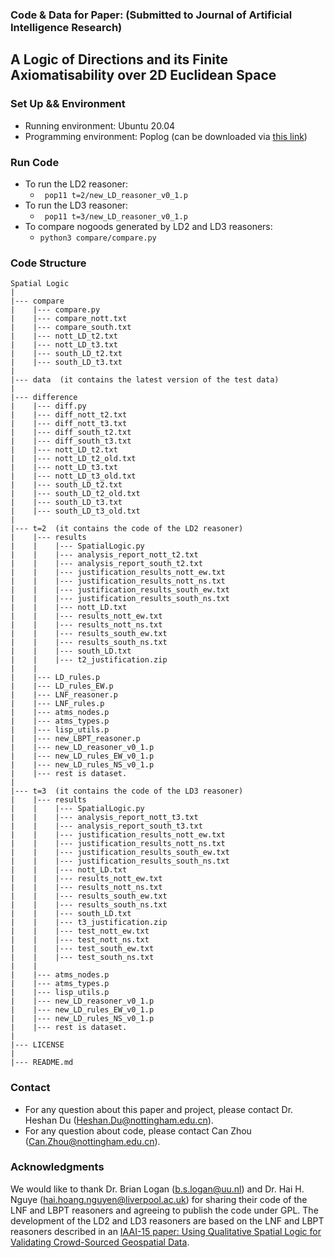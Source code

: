 ### Code & Data for Paper: (Submitted to Journal of Artificial Intelligence Research) 
## A Logic of Directions and its Finite Axiomatisability over 2D Euclidean Space

### Set Up && Environment
- Running environment: Ubuntu 20.04
- Programming environment: Poplog (can be downloaded via [this link](https://www.cs.bham.ac.uk/research/projects/poplog/freepoplog.html))

### Run Code
- To run the LD2 reasoner: 
    - `` pop11 t=2/new_LD_reasoner_v0_1.p``
- To run the LD3 reasoner:
     - `` pop11 t=3/new_LD_reasoner_v0_1.p``
- To compare nogoods generated by LD2 and LD3 reasoners:
  - ``python3 compare/compare.py``

### Code Structure
```
Spatial Logic  
|  
|--- compare  
|    |--- compare.py  
|    |--- compare_nott.txt  
|    |--- compare_south.txt  
|    |--- nott_LD_t2.txt  
|    |--- nott_LD_t3.txt  
|    |--- south_LD_t2.txt  
|    |--- south_LD_t3.txt  
|  
|--- data  (it contains the latest version of the test data)
|  
|--- difference  
|    |--- diff.py  
|    |--- diff_nott_t2.txt
|    |--- diff_nott_t3.txt
|    |--- diff_south_t2.txt
|    |--- diff_south_t3.txt
|    |--- nott_LD_t2.txt
|    |--- nott_LD_t2_old.txt
|    |--- nott_LD_t3.txt
|    |--- nott_LD_t3_old.txt
|    |--- south_LD_t2.txt
|    |--- south_LD_t2_old.txt
|    |--- south_LD_t3.txt
|    |--- south_LD_t3_old.txt
|
|--- t=2  (it contains the code of the LD2 reasoner)
|    |--- results
|    |    |--- SpatialLogic.py
|    |    |--- analysis_report_nott_t2.txt
|    |    |--- analysis_report_south_t2.txt
|    |    |--- justification_results_nott_ew.txt
|    |    |--- justification_results_nott_ns.txt
|    |    |--- justification_results_south_ew.txt
|    |    |--- justification_results_south_ns.txt
|    |    |--- nott_LD.txt
|    |    |--- results_nott_ew.txt
|    |    |--- results_nott_ns.txt
|    |    |--- results_south_ew.txt
|    |    |--- results_south_ns.txt
|    |    |--- south_LD.txt
|    |    |--- t2_justification.zip
|    |
|    |--- LD_rules.p
|    |--- LD_rules_EW.p
|    |--- LNF_reasoner.p
|    |--- LNF_rules.p
|    |--- atms_nodes.p
|    |--- atms_types.p
|    |--- lisp_utils.p
|    |--- new_LBPT_reasoner.p
|    |--- new_LD_reasoner_v0_1.p
|    |--- new_LD_rules_EW_v0_1.p
|    |--- new_LD_rules_NS_v0_1.p
|    |--- rest is dataset.
|
|--- t=3  (it contains the code of the LD3 reasoner)
|    |--- results
|    |    |--- SpatialLogic.py
|    |    |--- analysis_report_nott_t3.txt
|    |    |--- analysis_report_south_t3.txt
|    |    |--- justification_results_nott_ew.txt
|    |    |--- justification_results_nott_ns.txt
|    |    |--- justification_results_south_ew.txt
|    |    |--- justification_results_south_ns.txt
|    |    |--- nott_LD.txt
|    |    |--- results_nott_ew.txt
|    |    |--- results_nott_ns.txt
|    |    |--- results_south_ew.txt
|    |    |--- results_south_ns.txt
|    |    |--- south_LD.txt
|    |    |--- t3_justification.zip
|    |    |--- test_nott_ew.txt
|    |    |--- test_nott_ns.txt
|    |    |--- test_south_ew.txt
|    |    |--- test_south_ns.txt
|    |
|    |--- atms_nodes.p
|    |--- atms_types.p
|    |--- lisp_utils.p
|    |--- new_LD_reasoner_v0_1.p
|    |--- new_LD_rules_EW_v0_1.p
|    |--- new_LD_rules_NS_v0_1.p
|    |--- rest is dataset.
|
|--- LICENSE
|
|--- README.md
```
### Contact
- For any question about this paper and project, please contact Dr. Heshan Du (Heshan.Du@nottingham.edu.cn).
- For any question about code, please contact Can Zhou (Can.Zhou@nottingham.edu.cn).

### Acknowledgments
We would like to thank Dr. Brian Logan (b.s.logan@uu.nl) and Dr. Hai H. Nguye (hai.hoang.nguyen@liverpool.ac.uk) for sharing their code of the LNF and LBPT reasoners and agreeing to publish the code under GPL. The development of the LD2 and LD3 reasoners are based on the LNF and LBPT reasoners described in an [IAAI-15 paper: Using Qualitative Spatial Logic for Validating Crowd-Sourced Geospatial Data](https://ojs.aaai.org/index.php/AAAI/article/view/19052). 
